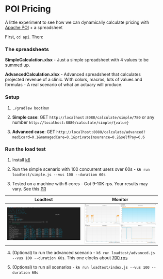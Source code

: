 # POI Pricing

A little experiment to see how we can dynamically calculate pricing with [Apache POI](https://poi.apache.org/) + a spreadsheet

First, `cd api`. Then:

### The spreadsheets

**SimpleCalculation.xlsx** - Just a simple spreadsheet with 4 values to be summed up.

**AdvancedCalculation.xlsx** - Advanced spreadsheet that calculates projected revenue of a clinic. With colors, macros, lots of values and formulas - A real scenario of what an actuary will produce.

### Setup

1. `./gradlew bootRun`

2. **Simple case**: GET `http://localhost:8080/calculate/simple/780` or any number `http://localhost:8080/calculate/simple/{value}`

3. **Advanced case**: GET `http://localhost:8080/calculate/advanced?medicard=0.1&managedCare=0.1&privateInsurance=0.2&selfPay=0.6`

### Run the load test

1. Install [k6](https://k6.io/)

2. Run the simple scenario with 100 concurrent users over 60s - `k6 run loadtest/simple.js --vus 100 --duration 60s`

3. Tested on a machine with 6 cores - Got 9-10K rps. Your results may vary. See this [PR](https://github.com/geekyme/poi-pricing/pull/3)

|      Loadtest       |      Monitor      |
| :-----------------: | :---------------: |
| ![](./loadtest.png) | ![](./memory.png) |

4. (Optional) to run the advanced scenario - `k6 run loadtest/advanced.js --vus 100 --duration 60s`. This one clocks about [700 rps](https://github.com/geekyme/poi-pricing/pull/4)

5. (Optional) to run all scenarios - `k6 run loadtest/index.js --vus 100 --duration 60s`
